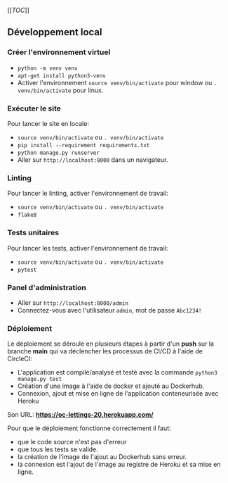 [[_TOC_]]

## Développement local

### Créer l'environnement virtuel

- `python -m venv venv`
- `apt-get install python3-venv`
- Activer l'environnement `source venv/bin/activate` pour window ou `. venv/bin/activate` pour linux.

### Exécuter le site

Pour lancer le site en locale:
- `source venv/bin/activate` ou `. venv/bin/activate`
- `pip install --requirement requirements.txt`
- `python manage.py runserver`
- Aller sur `http://localhost:8000` dans un navigateur.

### Linting

Pour lancer le linting, activer l'environnement de travail:
- `source venv/bin/activate` ou `. venv/bin/activate`
- `flake8`

### Tests unitaires

Pour lancer les tests, activer l'environnement de travail:
- `source venv/bin/activate` ou `. venv/bin/activate`
- `pytest`


### Panel d'administration

- Aller sur `http://localhost:8000/admin`
- Connectez-vous avec l'utilisateur `admin`, mot de passe `Abc1234!`

### Déploiement
Le déploiement se déroule en plusieurs étapes à partir d'un **push** sur la branche **main** qui va déclencher les processus de CI/CD à l'aide de CircleCI:
- L'application est compilé/analysé et testé avec la commande `python3 manage.py test`
- Création d'une image à l'aide de docker et ajouté au Dockerhub.
- Connexion, ajout et mise en ligne de l'application conteneurisée avec Heroku

Son URL: **https://oc-lettings-20.herokuapp.com/**

Pour que le déploiement fonctionne correctement il faut:
- que le code source n'est pas d'erreur
- que tous les tests se valide.
- la création de l'image de l'ajout au Dockerhub sans erreur.
- la connexion est l'ajout de l'image au registre de Heroku et sa mise en ligne.
